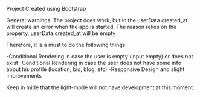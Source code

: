 Project Created using Bootstrap

General warnings:
The project does work, but in the userData.created_at will create an error when the app is started. The reason relies on the property, userData.created_at will be empty

Therefore, it is a must to do the following things

-Conditional Rendering in case the user is empty (input empty) or does not exist
-Conditional Rendering in case the user does not have some info about his profile (location, bio, blog, etc)
-Responsive Design and slight improvements

Keep in mide that the light-mode will not have development at this moment.

